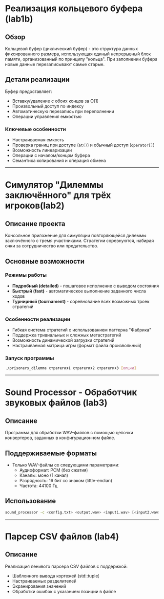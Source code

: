 # Реализация кольцевого буфера (lab1b)

## Обзор
Кольцевой буфер (циклический буфер) - это структура данных фиксированного размера, использующая единый непрерывный блок памяти, организованный по принципу "кольца". При заполнении буфера новые данные перезаписывают самые старые.

## Детали реализации
Буфер предоставляет:
- Вставку/удаление с обоих концов за O(1)
- Произвольный доступ по индексу
- Автоматическую перезапись при переполнении
- Операции управления емкостью

### Ключевые особенности
- Настраиваемая емкость
- Проверка границ при доступе (`at()`) и обычный доступ (`operator[]`)
- Возможность линеаризации
- Операции с началом/концом буфера
- Семантика копирования и операция обмена

-------------------------------------------------------------

# Симулятор "Дилеммы заключённого" для трёх игроков(lab2)

## Описание проекта
Консольное приложение для симуляции повторяющейся дилеммы заключённого с тремя участниками. Стратегии соревнуются, набирая очки за сотрудничество или предательство.

## Основные возможности

### Режимы работы
- **Подробный (detailed)** - пошаговое исполнение с выводом состояния
- **Быстрый (fast)** - автоматическое выполнение заданного числа ходов
- **Турнирный (tournament)** - соревнование всех возможных троек стратегий

### Особенности реализации
- Гибкая система стратегий с использованием паттерна "Фабрика"
- Поддержка тривиальных и сложных метастратегий
- Возможность динамической загрузки стратегий
- Настраиваемая матрица игры (формат файла произвольный)


### Запуск программы
```bash
./prisoners_dilemma стратегия1 стратегия2 стратегия3 [опции]
```
-------------------------------------------------------------

# Sound Processor - Обработчик звуковых файлов (lab3)

## Описание
Программа для обработки WAV-файлов с помощью цепочки конвертеров, заданных в конфигурационном файле.

## Поддерживаемые форматы
- Только WAV-файлы со следующими параметрами:
  - Аудиоформат: PCM (без сжатия)
  - Каналы: моно (1 канал)
  - Разрядность: 16 бит со знаком (little-endian)
  - Частота: 44100 Гц

## Использование
```bash
sound_processor -c <config.txt> <output.wav> <input1.wav> [<input2.wav> ...]
```

-------------------------------------------------------------

# Парсер CSV файлов (lab4)

## Описание
Реализация ленивого парсера CSV файлов с поддержкой:
- Шаблонного вывода кортежей (std::tuple)
- Настраиваемых разделителей
- Экранирования значений
- Обработки ошибок с указанием позиции в файле

